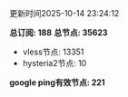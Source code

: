 更新时间2025-10-14 23:24:12

**总订阅: 188**
**总节点: 35623**
- vless节点: 13351
- hysteria2节点: 10

**google ping有效节点: 221**
